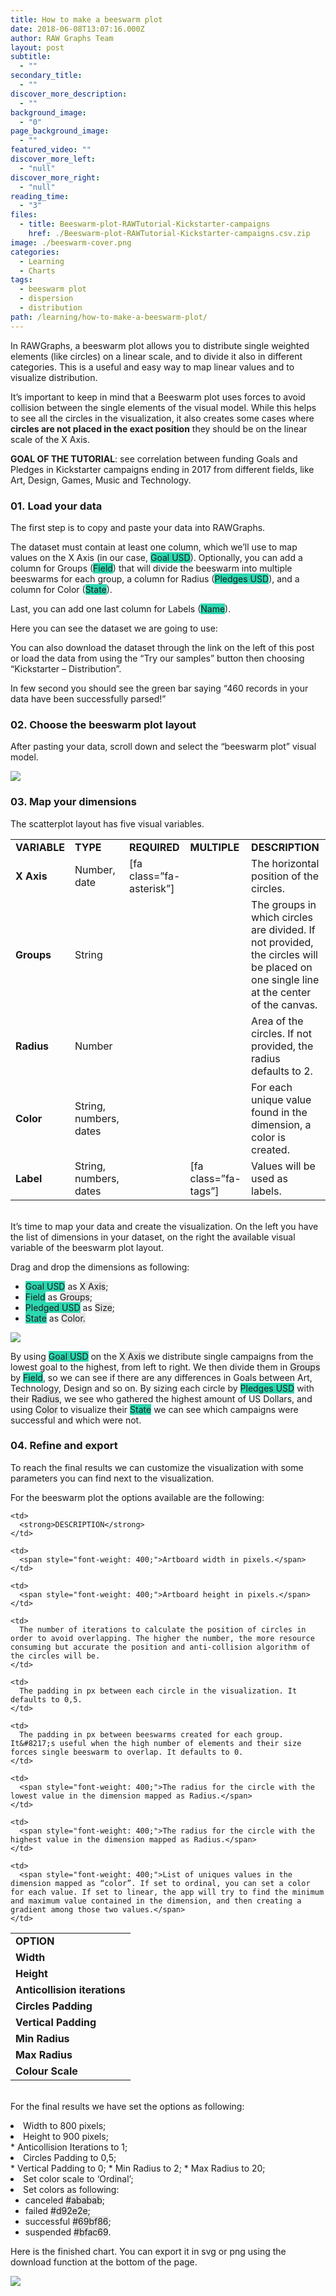 ```yaml
---
title: How to make a beeswarm plot
date: 2018-06-08T13:07:16.000Z
author: RAW Graphs Team
layout: post
subtitle:
  - ""
secondary_title:
  - ""
discover_more_description:
  - ""
background_image:
  - "0"
page_background_image:
  - ""
featured_video: ""
discover_more_left:
  - "null"
discover_more_right:
  - "null"
reading_time:
  - "3"
files:
  - title: Beeswarm-plot-RAWTutorial-Kickstarter-campaigns
    href: ./Beeswarm-plot-RAWTutorial-Kickstarter-campaigns.csv.zip
image: ./beeswarm-cover.png
categories:
  - Learning
  - Charts
tags:
  - beeswarm plot
  - dispersion
  - distribution
path: /learning/how-to-make-a-beeswarm-plot/
---
```


<span style="font-weight: 400;">In RAWGraphs, a beeswarm plot allows you to distribute single weighted elements (like circles) on a linear scale, and to divide it also in different categories. This is a useful and easy way to map linear values and to visualize distribution.</span>

It&#8217;s important to keep in mind that a Beeswarm plot uses forces to avoid collision between the single elements of the visual model. While this helps to see all the circles in the visualization, it also creates some cases where **circles are not placed in the exact position** they should be on the linear scale of the X Axis.

**GOAL OF THE TUTORIAL**: see correlation between funding Goals and Pledges in Kickstarter campaigns ending in 2017 from different fields, like Art, Design, Games, Music and Technology<span style="font-weight: 400;">.</span>

### 01. Load your data

<span style="font-weight: 400;">The first step is to copy and paste your data into RAWGraphs.</span>

<span style="font-weight: 400;">The dataset must contain at least one column, which we&#8217;ll use to map values on the X Axis (in our case, <span class="data-dimension" style="background-color: #2dd8b1;">Goal USD</span>). Optionally, you can add a column for Groups (<span class="data-dimension" style="background-color: #2dd8b1;">Field</span>) that will divide the beeswarm into multiple beeswarms for each group, a column for Radius (<span class="data-dimension" style="background-color: #2dd8b1;">Pledges USD</span>), and a column for Color (<span class="data-dimension" style="background-color: #2dd8b1;">State</span>).</span>

Last, you can add one last column for Labels (<span class="data-dimension" style="background-color: #2dd8b1;">Name</span>).

Here you can see the dataset we are going to use:

You can also download the dataset through the link on the left of this post or <span style="font-weight: 400;">load the data from using the “Try our samples” button then choosing “Kickstarter &#8211; Distribution”.</span>

<span style="font-weight: 400;">In few second you should see the green bar saying “460 records in your data have been successfully parsed!”</span>

### 02. Choose the beeswarm plot layout

After pasting your data, scroll down and select the “beeswarm plot” visual model.

![](./raw-tutorial-1.jpg)

### **03. Map your dimensions**

<span style="font-weight: 400;">The scatterplot layout has five visual variables. </span>

<div>
<table>
<tr>
<td>
<strong>VARIABLE</strong>
</td>

<td>
<strong>TYPE</strong>
</td>

<td>
<strong>REQUIRED</strong>
</td>

<td>
<strong>MULTIPLE</strong>
</td>

<td>
<strong>DESCRIPTION</strong>
</td>

</tr>

<tr>
<td>
<strong>X Axis</strong>
</td>

<td>
Number, date
</td>

<td>
[fa class=&#8221;fa-asterisk&#8221;]
</td>

<td>
</td>

<td>
The horizontal position of the circles.
</td>

</tr>

<tr>
<td>
<strong>Groups</strong>
</td>

<td>
String
</td>

<td>
</td>

<td>
</td>

<td>
The groups in which circles are divided. If not provided, the circles will be placed on one single line at the center of the canvas.
</td>

</tr>

<tr>
<td>
<strong>Radius</strong>
</td>

<td>
<span style="font-weight: 400;">Number</span>
</td>

<td>
</td>

<td>
</td>

<td>
<span style="font-weight: 400;">Area of the circles. If not provided, the radius defaults to 2.</span>
</td>

</tr>

<tr>
<td>
<strong>Color</strong>
</td>

<td>
<span style="font-weight: 400;">String, numbers, dates</span>
</td>

<td>
</td>

<td>
</td>

<td>
<span style="font-weight: 400;">For each unique value found in the dimension, a color is created.</span>
</td>

</tr>

<tr>
<td>
<strong>Label</strong>
</td>

<td>
<span style="font-weight: 400;">String, numbers, dates</span>
</td>

<td>
</td>

<td>
[fa class=&#8221;fa-tags&#8221;]
</td>

<td>
<span style="font-weight: 400;">Values will be used as labels.</span>
</td>

</tr>
</table>
</div>

<span style="font-weight: 400;"><br /> It’s time to map your data and create the visualization. On the left you have the list of dimensions in your dataset, on the right the available visual variable of the beeswarm plot layout. </span>

<span style="font-weight: 400;">Drag and drop the dimensions as following:</span>

- <span class="data-dimension" style="background-color: #2dd8b1;">Goal USD</span> as <span class="layout-dimension" style="background-color: #e6e6e6;">X Axis</span>;
- <span class="data-dimension" style="background-color: #2dd8b1;">Field</span> as <span class="layout-dimension" style="background-color: #e6e6e6;">Groups</span>;
- <span class="data-dimension" style="background-color: #2dd8b1;">Pledged USD</span> as <span class="layout-dimension" style="background-color: #e6e6e6;">Size</span>;
- <span class="data-dimension" style="background-color: #2dd8b1;">State</span> as <span class="layout-dimension" style="background-color: #e6e6e6;">Color.</span>

![](./raw-tutorial-2.jpg)

By using <span class="data-dimension" style="background-color: #2dd8b1;">Goal USD</span> on the <span class="layout-dimension" style="background-color: #e6e6e6;">X Axis</span> we distribute single campaigns from the lowest goal to the highest, from left to right. We then divide them in <span class="layout-dimension" style="background-color: #e6e6e6;">Groups</span> by <span class="data-dimension" style="background-color: #2dd8b1;">Field</span>, so we can see if there are any differences in Goals between Art, Technology, Design and so on. By sizing each circle by <span class="data-dimension" style="background-color: #2dd8b1;">Pledges USD</span> with their <span class="layout-dimension" style="background-color: #e6e6e6;">Radius</span>, we see who gathered the highest amount of US Dollars, and using <span class="layout-dimension" style="background-color: #e6e6e6;">Color</span> to visualize their <span class="data-dimension" style="background-color: #2dd8b1;">State</span> we can see which campaigns were successful and which were not.

### 04. Refine and export

<span style="font-weight: 400;">To reach the final results we can customize the visualization with some parameters you can find next to the visualization. </span>

<span style="font-weight: 400;">For the beeswarm plot the options available are the following:</span>

<table>
  <tr>
    <td>
      <strong>OPTION</strong>
    </td>

    <td>
      <strong>DESCRIPTION</strong>
    </td>

  </tr>

  <tr>
    <td>
      <strong>Width</strong>
    </td>

    <td>
      <span style="font-weight: 400;">Artboard width in pixels.</span>
    </td>

  </tr>

  <tr>
    <td>
      <strong>Height</strong>
    </td>

    <td>
      <span style="font-weight: 400;">Artboard height in pixels.</span>
    </td>

  </tr>

  <tr>
    <td>
      <strong>Anticollision iterations</strong>
    </td>

    <td>
      The number of iterations to calculate the position of circles in order to avoid overlapping. The higher the number, the more resource consuming but accurate the position and anti-collision algorithm of the circles will be.
    </td>

  </tr>

  <tr>
    <td>
      <strong>Circles Padding</strong>
    </td>

    <td>
      The padding in px between each circle in the visualization. It defaults to 0,5.
    </td>

  </tr>

  <tr>
    <td>
      <strong>Vertical Padding</strong>
    </td>

    <td>
      The padding in px between beeswarms created for each group. It&#8217;s useful when the high number of elements and their size forces single beeswarm to overlap. It defaults to 0.
    </td>

  </tr>

  <tr>
    <td>
      <strong>Min Radius</strong>
    </td>

    <td>
      <span style="font-weight: 400;">The radius for the circle with the lowest value in the dimension mapped as Radius.</span>
    </td>

  </tr>

  <tr>
    <td>
      <strong>Max Radius</strong>
    </td>

    <td>
      <span style="font-weight: 400;">The radius for the circle with the highest value in the dimension mapped as Radius.</span>
    </td>

  </tr>

  <tr>
    <td>
      <strong>Colour Scale</strong>
    </td>

    <td>
      <span style="font-weight: 400;">List of uniques values in the dimension mapped as “color”. If set to ordinal, you can set a color for each value. If set to linear, the app will try to find the minimum and maximum value contained in the dimension, and then creating a gradient among those two values.</span>
    </td>

  </tr>
</table>

<span style="font-weight: 400;"><br /> For the final results we have set the options as following:</span>

<li style="font-weight: 400;">
  <span style="font-weight: 400;">Width to 800 pixels;</span>
</li>
<li style="font-weight: 400;">
  <span style="font-weight: 400;">Height to 900 pixels;</span>
</li>
  * Anticollision Iterations to 1;
<li style="font-weight: 400;">
  <span style="font-weight: 400;">Circles Padding to 0,5;</span>
</li>
  * Vertical Padding to 0;
  * Min Radius to 2;
  * Max Radius to 20;
<li style="font-weight: 400;">
  <span style="font-weight: 400;">Set color scale to ‘Ordinal’;</span>
</li>
<li style="font-weight: 400;">
  <span style="font-weight: 400;">Set colors as following: </span> <ul>
    <li>
      canceled <span class="layout-dimension" style="background-color: #e6e6e6;">#ababab</span>;
    </li>
    <li>
      failed <span class="layout-dimension" style="background-color: #e6e6e6;">#d92e2e</span>;
    </li>
    <li>
      successful <span class="layout-dimension" style="background-color: #e6e6e6;">#69bf86</span>;
    </li>
    <li>
      suspended <span class="layout-dimension" style="background-color: #e6e6e6;">#bfac69</span>.
    </li>
  </ul>
</li>

<span style="font-weight: 400;">Here is the finished chart. You can export it in svg or png using the download function at the bottom of the page.</span>

![](./Screen-Shot-2018-05-28-at-13.51.37.png)
